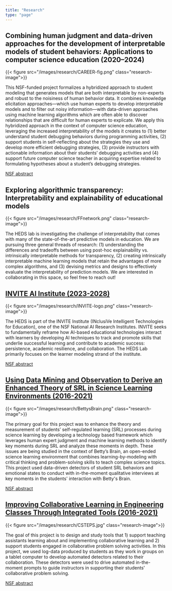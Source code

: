 ```yaml
---
title: "Research"
type: "page"
---
```


## Combining human judgment and data-driven approaches for the development of interpretable models of student behaviors: Applications to computer science education (2020–2024)

{{< figure src="/images/research/CAREER-fig.png" class="research-image">}}

This NSF-funded project formalizes a hybridized approach to student modeling that generates models that are both interpretable by non-experts and robust to the noisiness of human behavior data. It combines knowledge elicitation approaches—which use human experts to develop interpretable models and to filter out noisy information—with data-driven approaches using machine learning algorithms which are often able to discover relationships that are difficult for human experts to explicate. We apply this hybridized approach in the context of computer science education, leveraging the increased interpretability of the models it creates to (1) better understand student debugging behaviors during programming activities, (2) support students in self-reflecting about the strategies they use and develop more efficient debugging strategies, (3) provide instructors with actionable information about their students’ debugging activities and (4) support future computer science teacher in acquiring expertise related to formulating hypotheses about a student’s debugging strategies.

[NSF abstract](https://www.nsf.gov/awardsearch/showAward?AWD_ID=1942962)


## Exploring algorithmic transparency: Interpretability and explainability of educational models

{{< figure src="/images/research/FFnetwork.png" class="research-image">}}

The HEDS lab is investigating the challenge of interpretability that comes with many of the state-of-the-art predictive models in education. We are pursuing three general threads of research: (1) understanding the differences and tradeoffs between using post-hoc explainability vs. intrinsically interpretable methods for transparency, (2) creating intrinsically interpretable machine learning models that retain the advantages of more complex algorithms, and (3) devising metrics and designs to effectively evaluate the interpretability of prediction models. We are interested in collaborating in this space, so feel free to reach out!


## [INVITE AI Institute (2023-2028)](https://invite.illinois.edu)

{{< figure src="/images/research/INVITE-logo.png" class="research-image">}}

The HEDS is part of the INVITE Institute (INclusiVe Intelligent Technologies for Education), one of the NSF National AI Research Institutes. INVITE seeks to fundamentally reframe how AI-based educational technologies interact with learners by developing AI techniques to track and promote skills that underlie successful learning and contribute to academic success: persistence, academic resilience, and collaboration. The HEDS Lab primarily focuses on the learner modeling strand of the institute.

[NSF abstract](https://www.nsf.gov/awardsearch/showAward?AWD_ID=2229612&HistoricalAwards=false)

## [Using Data Mining and Observation to Derive an Enhanced Theory of SRL in Science Learning Environments (2016-2021)](https://wp0.vanderbilt.edu/oele/ecr-bettys-brain-bromp/)

{{< figure src="/images/research/BettysBrain.png" class="research-image">}}

The primary goal for this project was to enhance the theory and measurement of students’ self-regulated learning (SRL) processes during science learning by developing a technology based framework which leverages human expert judgment and machine learning methods to identify key moments during SRL and analyze these moments in depth. These issues are being studied in the context of Betty’s Brain, an open-ended science learning environment that combines learning-by-modeling with critical thinking and problem-solving skills to teach complex science topics. This project used data-driven detectors of student SRL behaviors and emotional states to conduct with in-the-moment qualitative interviews at key moments in the students' interaction with Betty's Brain.

[NSF abstract](https://www.nsf.gov/awardsearch/showAward?AWD_ID=1665216)


## [Improving Collaborative Learning in Engineering Classes Through Integrated Tools (2016-2021)](https://www.colearnlab.org/csteps2)

{{< figure src="/images/research/CSTEPS.jpg" class="research-image">}}

The goal of this project is to design and study tools that 1) support teaching assistants learning about and implementing collaborative learning and 2) support students engaged in collaborative problem solving activities. In this project, we used log-data produced by students as they work in groups on a tablet computer to develop automated detectors related to their collaboration. These detectors were used to drive automated in-the-moment prompts to guide instructors in supporting their students' collaborative problem solving.


[NSF abstract](https://www.nsf.gov/awardsearch/showAward?AWD_ID=1628976)
